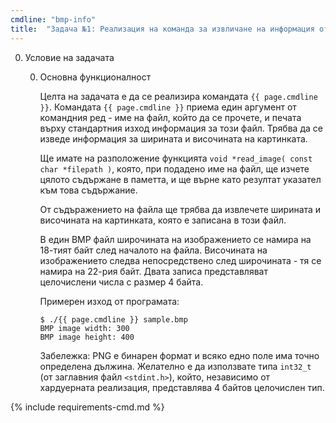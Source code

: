 ```yaml
---
cmdline: "bmp-info"
title:  "Задача №1: Реализация на команда за извличане на информация от файл с формат BMP"
---
```

0. Условие на задачата

   0. Основна функционалност

      Целта на задачата е да се реализира командата `{{ page.cmdline }}`. Командата `{{ page.cmdline }}` приема един аргумент от командния ред - име на файл, който да се прочете, и печата върху стандартния изход информация за този файл. Трябва да се изведе информация за ширината и височината на картинката.

      Ще имате на разположение функцията `void *read_image( const char *filepath )`, която, при подадено име на файл, ще изчете цялото съдържане в паметта, и ще върне като резултат указател към това съдържание.

      От съдъражението на файла ще трябва да извлечете ширината и височината на картинката, която е записана в този файл.

      В един BMP файл широчината на изображението се намира на 18-тият байт след началото на файла. Височината на изображението следва непосредствено след широчината - тя се намира на 22-рия байт. Двата записа представляват целочислени числа с размер 4 байта.

      Примерен изход от програмата:
      ```
      $ ./{{ page.cmdline }} sample.bmp
      BMP image width: 300
      BMP image height: 400
      ```

      Забележка: PNG е бинарен формат и всяко едно поле има точно определена дължина. Желателно е да използвате типа `int32_t` (от заглавния файл `<stdint.h>`), който, независимо от хардуерната реализация, представлява 4 байтов целочислен тип.

{% include requirements-cmd.md %}
